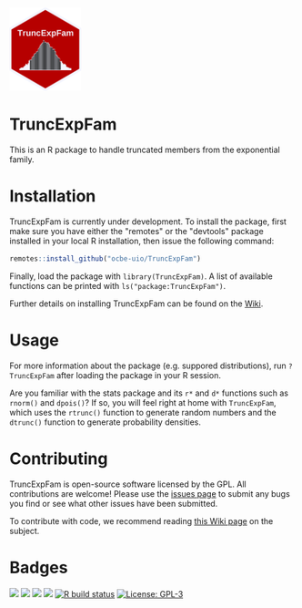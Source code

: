 <img src="logo.png" width=25%>

# TruncExpFam

This is an R package to handle truncated members from the exponential family.

# Installation

TruncExpFam is currently under development. To install the package, first make sure you have either the "remotes" or the "devtools" package installed in your local R installation, then issue the following command:

```r
remotes::install_github("ocbe-uio/TruncExpFam")
```

Finally, load the package with `library(TruncExpFam)`. A list of available functions can be printed with `ls("package:TruncExpFam")`.

Further details on installing TruncExpFam can be found on the [Wiki](https://github.com/ocbe-uio/TruncExpFam/wiki/Installing-TruncExpFam).

# Usage

For more information about the package (e.g. suppored distributions), run `?TruncExpFam` after loading the package in your R session.

Are you familiar with the stats package and its `r*` and `d*` functions such as `rnorm()` and `dpois()`? If so, you will feel right at home with `TruncExpFam`, which uses the `rtrunc()` function to generate random numbers and the `dtrunc()` function to generate probability densities.

# Contributing

TruncExpFam is open-source software licensed by the GPL. All contributions are welcome! Please use the [issues page](https://github.com/ocbe-uio/TruncExpFam/issues) to submit any bugs you find or see what other issues have been submitted.

To contribute with code, we recommend reading [this Wiki page](https://github.com/ocbe-uio/TruncExpFam/wiki/Contributing-to-the-project) on the subject.

# Badges

[![](https://img.shields.io/badge/lifecycle-experimental-orange.svg)](https://lifecycle.r-lib.org/articles/stages.html#experimental)
[![](https://img.shields.io/github/last-commit/ocbe-uio/TruncExpFam.svg)](https://github.com/ocbe-uio/TruncExpFam/commits/develop)
[![](https://img.shields.io/badge/devel%20version-0.0.0.9054-blue.svg)](https://github.com/ocbe-uio/TruncExpFam)
[![](https://img.shields.io/github/languages/code-size/ocbe-uio/TruncExpFam.svg)](https://github.com/ocbe-uio/TruncExpFam)
[![R build status](https://github.com/ocbe-uio/TruncExpFam/workflows/R-CMD-check/badge.svg)](https://github.com/ocbe-uio/TruncExpFam/actions)
[![License: GPL-3](https://img.shields.io/badge/license-GPL--3-blue.svg)](https://cran.r-project.org/web/licenses/GPL-3)
